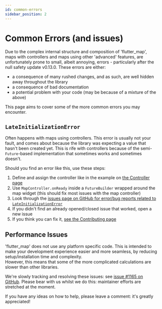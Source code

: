 ```yaml
---
id: common-errors
sidebar_position: 2
---
```


# Common Errors (and issues)

Due to the complex internal structure and composition of 'flutter_map', maps with controllers and maps using other 'advanced' features, are unfortunately prone to small, albeit annoying, errors - particularly after the null safety update v0.13.0. These errors are either:

- a consequence of many rushed changes, and as such, are well hidden away throughout the library
- a consequence of bad documentation
- a potential problem with your code (may be because of a mixture of the above)

This page aims to cover some of the more common errors you may encounter.

## `LateInitializationError`

Often happens with maps using controllers. This error is usually not your fault, and comes about because the library was expecting a value that hasn't been created yet. This is rife with controllers because of the semi-`Future`-based implementation that sometimes works and sometimes doesn't.

Should you find an error like this, use these steps:

1. Define and assign the controller like in the example on [the Controller page](../main-concepts/controller)
2. Use `MapController.onReady` inside a `FutureBuilder` wrapped around the map widget (this should fix most issues with the map controller)
3. Look through the [issues page on GitHub for error/bug reports related to `LateInitializationError`](https://github.com/fleaflet/flutter_map/issues?q=is%3Aissue+LateInitializationError)
4. If you didn't find an already opened/closed issue that worked, open a new issue
5. If you think you can fix it, [see the Contributing page](../miscellaneous/contributing)

## Performance Issues

'flutter_map' does not use any platform specific code. This is intended to make your development experience easier and more seamless, by reducing setup/installation time and complexity.  
However, this means that some of the more complicated calculations are slower than other libraries.

We're slowly tracking and resolving these issues: see [issue #1165 on GitHub](https://github.com/fleaflet/flutter_map/issues/1165). Please bear with us whilst we do this: maintainer efforts are stretched at the moment.

If you have any ideas on how to help, please leave a comment: it's greatly appreciated!
